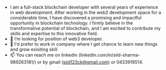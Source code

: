 - I am a full-stack blockchain developer with several years of experience in web development. After working in the web2 development space for a considerable time, I have discovered a promising and impactful opportunity in blockchain technology. I firmly believe in the transformative potential of blockchain, and I am excited to contribute my skills and expertise to this innovative field.
- 💞️ I’m looking for position of web3 developer. 
- 👀 I'd prefer to work in company where I get chance to learn new things and grow exisiting skill
- 📫 You can reach me on linkedin (linkedin.com/in/siid-sharma-989263181/) or by gmail (siid123ck@gmail.com) or 0433919514.

<!---
siid123ck/siid123ck is a ✨ special ✨ repository because its `README.md` appears on your GitHub profile.
You can click the Preview link to take a look at your changh
--->
